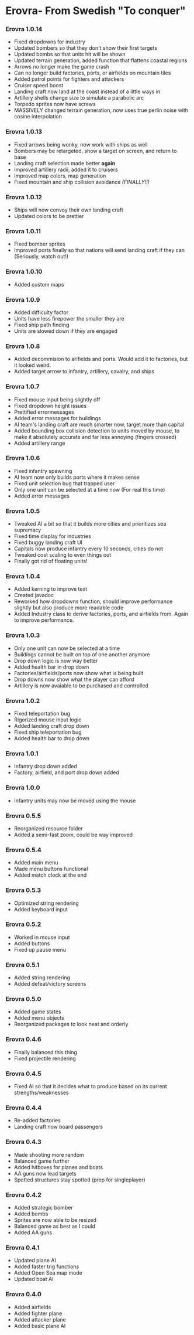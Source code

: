 # Erovra- From Swedish "To conquer"
### Erovra 1.0.14
- Fixed dropdowns for industry
- Updated bombers so that they don't show their first targets
- Updated bombs so that units hit will be shown
- Updated terrain generation, added function that flattens coastal regions
- Arrows no longer make the game crash
- Can no longer build factories, ports, or airfields on mountain tiles
- Added patrol points for fighters and attackers
- Cruiser speed boost
- Landing craft now land at the coast instead of a little ways in
- Artillery shells change size to simulate a parabolic arc
- Torpedo sprites now have screws
- MASSIVELY changed terrain generation, now uses true perlin noise with cosine interpolation

### Erovra 1.0.13
- Fixed arrows being wonky, now work with ships as well
- Bombers may be retargeted, show a target on screen, and return to base
- Landing craft selection made better **again**
- Improved artillery radii, added it to cruisers 
- Improved map colors, map generation
- Fixed mountain and ship collision avoidance *(FINALLY!!)*

### Erovra 1.0.12
- Ships will now convoy their own landing craft
- Updated colors to be prettier

### Erovra 1.0.11
- Fixed bomber sprites
- Improved ports finally so that nations will send landing craft if they can (Seriously, watch out!)

### Erovra 1.0.10
- Added custom maps

### Erovra 1.0.9
- Added difficulty factor
- Units have less firepower the smaller they are
- Fixed ship path finding
- Units are slowed down if they are engaged

### Erovra 1.0.8
- Added decommision to arifields and ports. Would add it to factories, but it looked weird.
- Added target arrow to infantry, artillery, cavalry, and ships

### Erovra 1.0.7 
- Fixed mouse input being slightly off
- Fixed dropdown height issues
- Prettified errormessages
- Added error messages for buildings
- AI team's landing craft are much smarter now, target more than capital
- Added bounding box collision detection to units moved by mouse, to make it absolutely accurate and far less annoying (fingers crossed)
- Added artillery range

### Erovra 1.0.6
- Fixed infantry spawning
- AI team now only builds ports where it makes sense
- Fixed unit selection bug that trapped user
- Only one unit can be selected at a time now (For real this time)
- Added error messages

### Erovra 1.0.5
- Tweaked AI a bit so that it builds more cities and prioritizes sea supremacy
- Fixed time display for industries
- Fixed buggy landing craft UI
- Capitals now produce infantry every 10 seconds, cities do not
- Tweaked cost scaling to even things out
- Finally got rid of floating units!

### Erovra 1.0.4
- Added kerning to improve text
- Created javadoc
- Reworked how dropdowns function, should improve performance slightly but also produce more readable code
- Added Industry class to derive factories, ports, and airfields from. Again to improve performance.

### Erovra 1.0.3
- Only one unit can now be selected at a time
- Buildings cannot be built on top of one another anymore
- Drop down logic is now way better
- Added health bar in drop down
- Factories/airfields/ports now show what is being built
- Drop downs now show what the player can afford
- Artillery is now avaiable to be purchased and controlled

### Erovra 1.0.2
- Fixed teleportation bug
- Rigorized mouse input logic
- Added landing craft drop down
- Fixed ship teleportation bug
- Added health bar to drop down

### Erovra 1.0.1
- Infantry drop down added
- Factory, airfield, and port drop down added

### Erovra 1.0.0
- Infantry units may now be moved using the mouse

### Erovra 0.5.5
- Reorganized resource folder
- Added a semi-fast zoom, could be way improved

### Erovra 0.5.4
- Added main menu
- Made menu buttons functional
- Added match clock at the end

### Erovra 0.5.3
- Optimized string rendering
- Added keyboard input

### Erovra 0.5.2
- Worked in mouse input
- Added buttons
- Fixed up pause menu

### Erovra 0.5.1
- Added string rendering
- Added defeat/victory screens

### Erovra 0.5.0
- Added game states
- Added menu objects
- Reorganized packages to look neat and orderly

### Erovra 0.4.6
- Finally balanced this thing
- Fixed projectile rendering

### Erovra 0.4.5
- Fixed AI so that it decides what to produce based on its current strengths/weaknesses

### Erovra 0.4.4
- Re-added factories
- Landing craft now board passengers

### Erovra 0.4.3
- Made shooting more random
- Balanced game further
- Added hitboxes for planes and boats
- AA guns now lead targets
- Spotted structures stay spotted (prep for singleplayer)

### Erovra 0.4.2
- Added strategic bomber
- Added bombs
- Sprites are now able to be resized
- Balanced game as best as I could
- Added AA guns

### Erovra 0.4.1
- Updated plane AI
- Added faster trig functions
- Added Open Sea map mode
- Updated boat AI

### Erovra 0.4.0
- Added airfields
- Added fighter plane
- Added attacker plane
- Added basic plane AI
